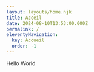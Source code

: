 ```yaml
---
layout: layouts/home.njk
title: Acceil
date: 2024-08-10T13:53:00.000Z
permalink: /
eleventyNavigation:
  key: Accueil
  order: -1
---
```

Hello World
